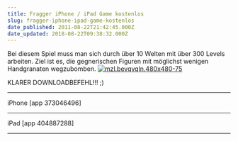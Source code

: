 ```yaml
---
title: Fragger iPhone / iPad Game kostenlos
slug: fragger-iphone-ipad-game-kostenlos
date_published: 2011-08-22T21:42:45.000Z
date_updated: 2018-08-22T09:38:32.000Z
---
```


Bei diesem Spiel muss man sich durch über 10 Welten mit über 300 Levels arbeiten. Ziel ist es, die gegnerischen Figuren mit möglichst wenigen Handgranaten wegzubomben.
[![mzl.bevqvqln.480x480-75](//picdump.thafaker.de/2011/08/mzl.bevqvqln.480x480-75.jpg)](http://picdump.thafaker.de/2011/08/mzl.bevqvqln.480x480-75.jpg)

KLARER DOWNLOADBEFEHL!!! ;)

---

iPhone
[app 373046496]

---

iPad
[app 404887288]

---
